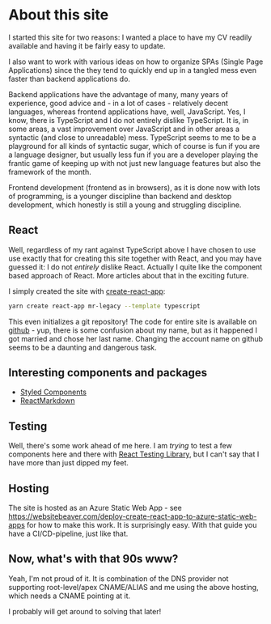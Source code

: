 # About this site

I started this site for two reasons: I wanted a place to have my CV readily available and
having it be fairly easy to update.

I also want to work with various ideas on how to
organize SPAs (Single Page Applications) since the they
tend to quickly end up in a tangled mess even faster than
backend applications do.

Backend applications have the advantage of many, many years of
experience, good advice and - in a lot of cases - relatively decent languages, whereas
frontend applications have, well, JavaScript. Yes, I know, there is TypeScript and I do not
entirely dislike TypeScript. It is, in some areas, a vast improvement over JavaScript and
in other areas a syntactic (and close to unreadable) mess. TypeScript seems to me to be a playground for
all kinds of syntactic sugar, which of course is fun if you are a language designer, but usually less fun if you
are a developer playing the frantic game of keeping up with not just new language features but also the framework of the month.

Frontend development (frontend as in browsers), as it is done now with lots of programming, is a younger discipline than backend and desktop development, which honestly is still a young and struggling discipline.

## React

Well, regardless of my rant against TypeScript above I have chosen to use
use exactly that for creating this site together with React, and you may have
guessed it: I do not *entirely* dislike React. Actually I quite like the component 
based approach of React. More articles about that in the exciting future.

I simply created the site with [create-react-app](https://create-react-app.dev/):

```` bash
yarn create react-app mr-legacy --template typescript
````

This even initializes a git repository! The code for entire site is available
on [github](https://github.com/TorbenRahbekKoch/mr-legacy/) - yup, there is some
confusion about my name, but as it happened I got married and chose her last name.
Changing the account name on github seems to be a daunting and dangerous task.

## Interesting components and packages

- [Styled Components](https://styled-components.com/)
- [ReactMarkdown](https://github.com/remarkjs/react-markdown)

## Testing

Well, there's some work ahead of me here. I am *trying* to test a few components
here and there with [React Testing Library](https://testing-library.com/docs/react-testing-library/intro/), but I can't say that I have more than just dipped my feet.

## Hosting

The site is hosted as an Azure Static Web App - see <https://websitebeaver.com/deploy-create-react-app-to-azure-static-web-apps>
for how to make this work. It is surprisingly easy. With that guide you have
a CI/CD-pipeline, just like that.

## Now, what's with that 90s www?

Yeah, I'm not proud of it. It is combination of the DNS provider not supporting
root-level/apex CNAME/ALIAS and me using the above hosting, which needs a CNAME
pointing at it.

I probably will  get around to solving that later!
